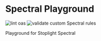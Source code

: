 # Spectral Playground

![lint oas](https://github.com/MelvLee/spectral-playground/workflows/lint%20OAS3%20description%20documents%20with%20Spectral/badge.svg)
![validate custom Spectral rules](https://github.com/MelvLee/spectral-playground/workflows/validate%20custom%20Spectral%20rules/badge.svg)

Playground for Stoplight Spectral

